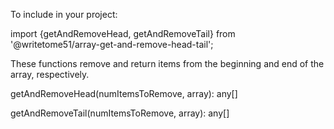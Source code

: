 To include in your project:

import {getAndRemoveHead, getAndRemoveTail} from '@writetome51/array-get-and-remove-head-tail';

These functions remove and return items from the beginning and end of the array, respectively.

getAndRemoveHead(numItemsToRemove, array): any[]

getAndRemoveTail(numItemsToRemove, array): any[]